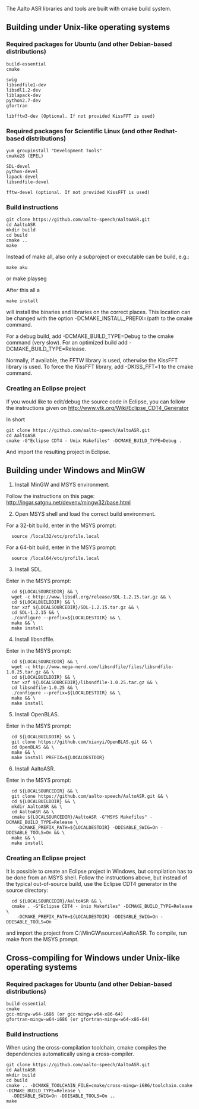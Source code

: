 The Aalto ASR libraries and tools are built with cmake build system.


## Building under Unix-like operating systems

### Required packages for Ubuntu (and other Debian-based distributions)

    build-essential
    cmake

    swig
    libsndfile1-dev
    libsdl1.2-dev
    liblapack-dev
    python2.7-dev
    gfortran

    libfftw3-dev (Optional. If not provided KissFFT is used)

### Required packages for Scientific Linux (and other Redhat-based distributions)

    yum groupinstall "Development Tools"
    cmake28 (EPEL)

    SDL-devel
    python-devel
    lapack-devel
    libsndfile-devel
    
    fftw-devel (optional. If not provided KissFFT is used)

### Build instructions

    git clone https://github.com/aalto-speech/AaltoASR.git
    cd AaltoASR
    mkdir build
    cd build 
    cmake ..
    make

Instead of make all, also only a subproject or executable can be build, e.g.:
   
    make aku

or 
    make playseg

After this all a 

    make install

will install the binaries and libraries on the correct places. This location can be changed with the option -DCMAKE_INSTALL_PREFIX=/path to the cmake command.

For a debug build, add -DCMAKE_BUILD_TYPE=Debug to the cmake command (very slow). For an optimized build add -DCMAKE_BUILD_TYPE=Release.

Normally, if available, the FFTW library is used, otherwise the KissFFT library is used. To force the KissFFT library, add -DKISS_FFT=1 to the cmake command.

### Creating an Eclipse project

If you would like to edit/debug the source code in Eclipse, you can follow the instructions given on http://www.vtk.org/Wiki/Eclipse_CDT4_Generator

In short

    git clone https://github.com/aalto-speech/AaltoASR.git
    cd AaltoASR
    cmake -G"Eclipse CDT4 - Unix Makefiles" -DCMAKE_BUILD_TYPE=Debug .

And import the resulting project in Eclipse.


## Building under Windows and MinGW

1. Install MinGW and MSYS environment.
    
  Follow the instructions on this page: http://ingar.satgnu.net/devenv/mingw32/base.html

2. Open MSYS shell and load the correct build environment.

  For a 32-bit build, enter in the MSYS prompt:

      source /local32/etc/profile.local

  For a 64-bit build, enter in the MSYS prompt:

      source /local64/etc/profile.local

3. Install SDL.

  Enter in the MSYS prompt:
  
      cd ${LOCALSOURCEDIR} && \
      wget -c http://www.libsdl.org/release/SDL-1.2.15.tar.gz && \
      cd ${LOCALBUILDDIR} && \
      tar xzf ${LOCALSOURCEDIR}/SDL-1.2.15.tar.gz && \
      cd SDL-1.2.15 && \
      ./configure --prefix=${LOCALDESTDIR} && \
      make && \
      make install

4. Install libsndfile.

  Enter in the MSYS prompt:

      cd ${LOCALSOURCEDIR} && \
      wget -c http://www.mega-nerd.com/libsndfile/files/libsndfile-1.0.25.tar.gz && \
      cd ${LOCALBUILDDIR} && \
      tar xzf ${LOCALSOURCEDIR}/libsndfile-1.0.25.tar.gz && \
      cd libsndfile-1.0.25 && \
      ./configure --prefix=${LOCALDESTDIR} && \
      make && \
      make install

5. Install OpenBLAS.

  Enter in the MSYS prompt:

      cd ${LOCALBUILDDIR} && \
      git clone https://github.com/xianyi/OpenBLAS.git && \
      cd OpenBLAS && \
      make && \
      make install PREFIX=${LOCALDESTDIR}

6. Install AaltoASR.

  Enter in the MSYS prompt:

      cd ${LOCALSOURCEDIR} && \
      git clone https://github.com/aalto-speech/AaltoASR.git && \
      cd ${LOCALBUILDDIR} && \
      mkdir AaltoASR && \
      cd AaltoASR && \
      cmake ${LOCALSOURCEDIR}/AaltoASR -G"MSYS Makefiles" -DCMAKE_BUILD_TYPE=Release \
        -DCMAKE_PREFIX_PATH=${LOCALDESTDIR} -DDISABLE_SWIG=On -DDISABLE_TOOLS=On && \
      make && \
      make install

### Creating an Eclipse project

  It is possible to create an Eclipse project in Windows, but compilation has to be
  done from an MSYS shell. Follow the instructions above, but instead of the typical
  out-of-source build, use the Eclipse CDT4 generator in the source directory:

      cd ${LOCALSOURCEDIR}/AaltoASR && \
      cmake . -G"Eclipse CDT4 - Unix Makefiles" -DCMAKE_BUILD_TYPE=Release \
        -DCMAKE_PREFIX_PATH=${LOCALDESTDIR} -DDISABLE_SWIG=On -DDISABLE_TOOLS=On

  and import the project from C:\MinGW\sources\AaltoASR. To compile, run make from
  the MSYS prompt.


## Cross-compiling for Windows under Unix-like operating systems

### Required packages for Ubuntu (and other Debian-based distributions)

    build-essential
    cmake
    gcc-mingw-w64-i686 (or gcc-mingw-w64-x86-64)
    gfortran-mingw-w64-i686 (or gfortran-mingw-w64-x86-64)

### Build instructions

When using the cross-compilation toolchain, cmake compiles the dependencies automatically using a cross-compiler.

    git clone https://github.com/aalto-speech/AaltoASR.git
    cd AaltoASR
    mkdir build
    cd build
    cmake .. -DCMAKE_TOOLCHAIN_FILE=cmake/cross-mingw-i686/toolchain.cmake -DCMAKE_BUILD_TYPE=Release \
      -DDISABLE_SWIG=On -DDISABLE_TOOLS=On ..
    make
